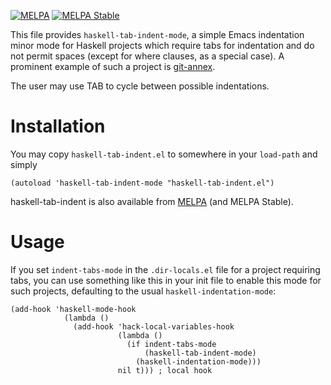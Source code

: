 [![MELPA](https://melpa.org/packages/haskell-tab-indent-badge.svg)](https://melpa.org/#/haskell-tab-indent) [![MELPA Stable](https://stable.melpa.org/packages/haskell-tab-indent-badge.svg)](https://stable.melpa.org/#/haskell-tab-indent)

This file provides `haskell-tab-indent-mode`, a simple Emacs
indentation minor mode for Haskell projects which require tabs for
indentation and do not permit spaces (except for where clauses, as a
special case).  A prominent example of such a project is
[git-annex][].

The user may use TAB to cycle between possible indentations.

# Installation

You may copy `haskell-tab-indent.el` to somewhere in your `load-path`
and simply

    (autoload 'haskell-tab-indent-mode "haskell-tab-indent.el")

haskell-tab-indent is also available from [MELPA][] (and MELPA Stable).

[MELPA]: http://melpa.org/

# Usage

If you set `indent-tabs-mode` in the `.dir-locals.el` file for a
project requiring tabs, you can use something like this in your init
file to enable this mode for such projects, defaulting to the usual
`haskell-indentation-mode`:

    (add-hook 'haskell-mode-hook
                (lambda ()
                  (add-hook 'hack-local-variables-hook
                            (lambda ()
                              (if indent-tabs-mode
                                  (haskell-tab-indent-mode)
                                (haskell-indentation-mode)))
                            nil t))) ; local hook

[git-annex]: https://git-annex.branchable.com/coding_style/

